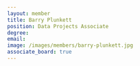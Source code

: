 ```yaml
---
layout: member
title: Barry Plunkett
position: Data Projects Associate
degree: 
email: 
image: /images/members/barry-plunkett.jpg
associate_board: true
---
```



